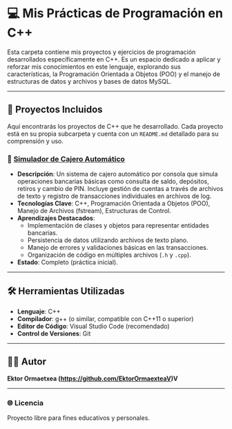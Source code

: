# 💻 Mis Prácticas de Programación en C++

Esta carpeta contiene mis proyectos y ejercicios de programación desarrollados específicamente en C++. Es un espacio dedicado a aplicar y reforzar mis conocimientos en este lenguaje, explorando sus características, la Programación Orientada a Objetos (POO) y el manejo de estructuras de datos y archivos y bases de datos MySQL.

---

## 🎯 Proyectos Incluidos

Aquí encontrarás los proyectos de C++ que he desarrollado. Cada proyecto está en su propia subcarpeta y cuenta con un `README.md` detallado para su comprensión y uso.

### 🏧 [Simulador de Cajero Automático](Cajero/)

* **Descripción**: Un sistema de cajero automático por consola que simula operaciones bancarias básicas como consulta de saldo, depósitos, retiros y cambio de PIN. Incluye gestión de cuentas a través de archivos de texto y registro de transacciones individuales en archivos de log.
* **Tecnologías Clave**: C++, Programación Orientada a Objetos (POO), Manejo de Archivos (fstream), Estructuras de Control.
* **Aprendizajes Destacados**:
    * Implementación de clases y objetos para representar entidades bancarias.
    * Persistencia de datos utilizando archivos de texto plano.
    * Manejo de errores y validaciones básicas en las transacciones.
    * Organización de código en múltiples archivos (`.h` y `.cpp`).
* **Estado**: Completo (práctica inicial).
---

## 🛠️ Herramientas Utilizadas

* **Lenguaje**: C++
* **Compilador**: g++ (o similar, compatible con C++11 o superior)
* **Editor de Código**: Visual Studio Code (recomendado)
* **Control de Versiones**: Git

---

## 👨‍💻 Autor

**Ektor Ormaetxea (https://github.com/EktorOrmaexteaV)V**

---

### 🌐 Licencia
Proyecto libre para fines educativos y personales.

